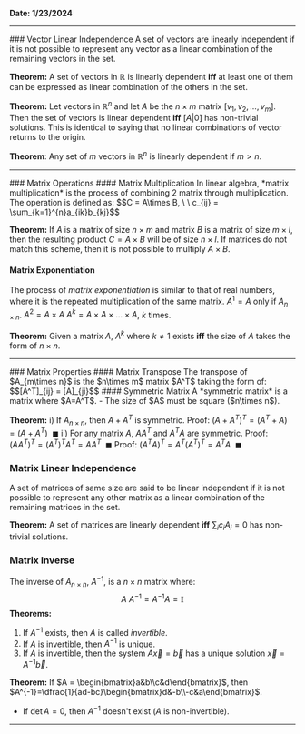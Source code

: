 **Date: 1/23/2024**
<hr>
### Vector Linear Independence
A set of vectors are linearly independent if it is not possible to represent any vector as a linear combination of the remaining vectors in the set.

**Theorem:** A set of vectors in $\mathbb{R}$ is linearly dependent **iff** at least one of them can be expressed as linear combination of the others in the set.

**Theorem:** Let vectors in $\mathbb{R}^n$ and let $A$ be the $n\times m$ matrix $\left[v_1, v_2,\dots, v_m\right]$. Then the set of vectors is linear dependent **iff** $[A|0]$ has non-trivial solutions. This is identical to saying that no linear combinations of vector returns to the origin.

**Theorem**: Any set of $m$ vectors in $\mathbb{R}^n$ is linearly dependent if $m>n$.

<hr>
### Matrix Operations
#### Matrix Multiplication
In linear algebra, *matrix multiplication* is the process of combining 2 matrix through multiplication.
The operation is defined as:
$$C = A\times B, \ \ c_{ij} = \sum_{k=1}^{n}a_{ik}b_{kj}$$

**Theorem:** If $A$ is a matrix of size $n\times m$ and matrix $B$ is a matrix of size $m\times l$, then the resulting product $C = A\times B$ will be of size $n\times l$. If matrices do not match this scheme, then it is not possible to multiply $A\times B$.
#### Matrix Exponentiation
The process of *matrix exponentiation* is similar to that of real numbers, where it is the repeated multiplication of the same matrix.
$A^1 = A$ only if $A_{n\times n}$.
$A^2 = A\times A$
$A^k = A\times A\times\dots\times A$, $k$ times.

**Theorem:** Given a matrix $A$, $A^k$ where $k\ne1$ exists **iff** the size of $A$ takes the form of $n\times n$.

<hr>
### Matrix Properties
#### Matrix Transpose
The transpose of $A_{m\times n}$ is the $n\times m$ matrix $A^T$ taking the form of:
$$[A^T]_{ij} = [A]_{ji}$$
#### Symmetric Matrix
A *symmetric matrix* is a matrix where $A=A^T$.
 - The size of $A$ must be square ($n\times n$).

**Theorem:** 
i) If $A_{n\times n}$, then $A+A^T$ is symmetric.
Proof: $\left(A+A^T\right)^T = \left(A^T+A\right) = \left(A+A^T\right) \ \ \blacksquare$
ii) For any matrix $A$, $AA^T$ and $A^TA$ are symmetric.
Proof: $(AA^T)^T=(A^T)^TA^T = AA^T \ \ \blacksquare$
Proof: $(A^TA)^T=A^T(A^T)^T = A^TA \ \ \blacksquare$

### Matrix Linear Independence
A set of matrices of same size are said to be linear independent if it is not possible to represent any other matrix as a linear combination of the remaining matrices in the set.

**Theorem:** A set of matrices are linearly dependent **iff** $\sum_i c_iA_i = 0$ has non-trivial solutions.

### Matrix Inverse
The inverse of $A_{n\times n}$, $A^{-1}$, is a $n\times n$ matrix where:
$$A \ A^{-1} = A^{-1}A = \mathbb{I}$$
**Theorems:**
1) If $A^{-1}$ exists, then $A$ is called _invertible_.
2) If $A$ is invertible, then $A^{-1}$ is unique.
3) If $A$ is invertible, then the system $A\vec{x}=\vec{b}$ has a unique solution $\vec{x} = A^{-1}\vec{b}$.

**Theorem:** If $A = \begin{bmatrix}a&b\\c&d\end{bmatrix}$, then $A^{-1}=\dfrac{1}{ad-bc}\begin{bmatrix}d&-b\\-c&a\end{bmatrix}$.
 - If $\det A = 0$, then $A^{-1}$ doesn't exist ($A$ is non-invertible).

<hr>
